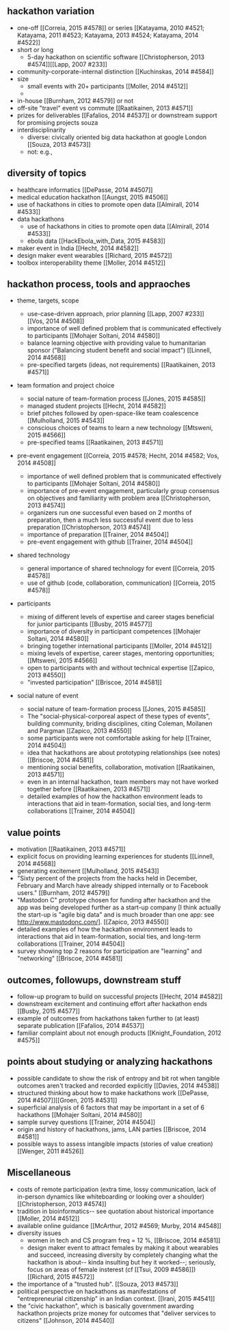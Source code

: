 ## hackathon variation
* one-off [[Correia, 2015 #4578]] or series [[Katayama, 2010 #4521; Katayama, 2011 #4523; Katayama, 2013 #4524; Katayama, 2014 #4522]]
* short or long 
   * 5-day hackathon on scientific software [[Christopherson, 2013 #4574]][[Lapp, 2007 #233]]
* community-corporate-internal distinction [[Kuchinskas, 2014 #4584]]
* size 
   * small events with 20+ participants  [[Moller, 2014 #4512]]
   * 
* in-house [[Burnham, 2012 #4579]] or not
* off-site "travel" event vs commute [[Raatikainen, 2013 #4571]]
* prizes for deliverables [[Fafalios, 2014 #4537]] or downstream support for promising projects souza
* interdisciplinarity
   * diverse: civically oriented big data hackathon at google London [[Souza, 2013 #4573]]
   * not: e.g., 

## diversity of topics 
* healthcare informatics [[DePasse, 2014 #4507]]
* medical education hackathon [[Aungst, 2015 #4506]]
* use of hackathons in cities to promote open data [[Almirall, 2014 #4533]]
* data hackathons
   * use of hackathons in cities to promote open data [[Almirall, 2014 #4533]]
   * ebola data [[HackEbola_with_Data, 2015 #4583]]
* maker event in India [[Hecht, 2014 #4582]]
* design maker event wearables [[Richard, 2015 #4572]]
* toolbox interoperability theme [[Moller, 2014 #4512]]

## hackathon process, tools and appraoches 
* theme, targets, scope
   * use-case-driven approach, prior planning [[Lapp, 2007 #233]] [[Vos, 2014 #4508]]
   * importance of well defined problem that is communicated effectively to participants [[Mohajer Soltani, 2014 #4580]] 
   * balance learning objective with providing value to humanitarian sponsor ("Balancing student benefit and social impact") [[Linnell, 2014 #4568]]
   * pre-specified targets (ideas, not requirements) [[Raatikainen, 2013 #4571]]

* team formation and project choice
   * social nature of team-formation process [[Jones, 2015 #4585]] 
   * managed  student projects [[Hecht, 2014 #4582]]
   * brief pitches followed by open-space-like team coalescence [[Mulholland, 2015 #4543]]
   * conscious choices of teams to learn a new technology [[Mtsweni, 2015 #4566]]
   * pre-specified teams [[Raatikainen, 2013 #4571]]

* pre-event engagement [[Correia, 2015 #4578; Hecht, 2014 #4582; Vos, 2014 #4508]]
   * importance of well defined problem that is communicated effectively to participants [[Mohajer Soltani, 2014 #4580]] 
   * importance of pre-event engagement, particularly group consensus on objectives and familiarity with problem area [[Christopherson, 2013 #4574]]
   * organizers run one successful even based on 2 months of preparation, then a much less successful event due to less preparation [[Christopherson, 2013 #4574]]
   * importance of preparation [[Trainer, 2014 #4504]]
   * pre-event engagement with github [[Trainer, 2014 #4504]]

* shared technology 
   * general importance of shared technology for event [[Correia, 2015 #4578]]
   * use of github (code, collaboration, communication) [[Correia, 2015 #4578]]

* participants 
   * mixing of different levels of expertise and career stages beneficial for junior participants [[Busby, 2015 #4577]]
   * importance of diversity in participant competences [[Mohajer Soltani, 2014 #4580]] 
   * bringing together international participants  [[Moller, 2014 #4512]]
   * mixing levels of expertise, career stages, mentoring opportunities; [[Mtsweni, 2015 #4566]] 
   * open to participants with and without technical expertise [[Zapico, 2013 #4550]]
   * "invested participation" [[Briscoe, 2014 #4581]]

* social nature of event 
   * social nature of team-formation process [[Jones, 2015 #4585]] 
   * The "social-physical-corporeal aspect of these types of events", building community, briding disciplines, citing Coleman, Moilanen and Pargman [[Zapico, 2013 #4550]]
   * some participants were not comfortable asking for help [[Trainer, 2014 #4504]]
   * idea that hackathons are about prototyping relationships (see notes) [[Briscoe, 2014 #4581]]
   * mentioning social benefits, collaboration, motivation  [[Raatikainen, 2013 #4571]]
   * even in an internal hackathon, team members may not have worked together before [[Raatikainen, 2013 #4571]]
   * detailed examples of how the hackathon environment leads to interactions that aid in team-formation, social ties, and long-term collaborations [[Trainer, 2014 #4504]]

## value points 
* motivation [[Raatikainen, 2013 #4571]]
* explicit focus on providing learning experiences for students [[Linnell, 2014 #4568]]
* generating excitement [[Mulholland, 2015 #4543]]
* "Sixty percent of the projects from the hacks held in December, February and March have already shipped internally or to Facebook users."  [[Burnham, 2012 #4579]]
* "Mastodon C" prototype chosen for funding after hackathon and the app was being developed further as a start-up company [I think actually the start-up is "agile big data" and is much broader than one app: see http://www.mastodonc.com/]. [[Zapico, 2013 #4550]]
* detailed examples of how the hackathon environment leads to interactions that aid in team-formation, social ties, and long-term collaborations [[Trainer, 2014 #4504]]
* survey showing top 2 reasons for participation are "learning" and "networking" [[Briscoe, 2014 #4581]]


## outcomes, followups, downstream stuff
* follow-up program to build on successful projects [[Hecht, 2014 #4582]]
* downstream excitement and continuing effort after hackathon ends [[Busby, 2015 #4577]] 
* example of outcomes from hackathons taken further to (at least) separate publication [[Fafalios, 2014 #4537]]
* familiar complaint about not enough products [[Knight_Foundation, 2012 #4575]]

## points about studying or analyzing hackathons
* possible candidate to show the risk of entropy and bit rot when tangible outcomes aren't tracked and recorded explicitly [[Davies, 2014 #4538]]
* structured thinking about how to make hackathons work [[DePasse, 2014 #4507]][[Groen, 2015 #4531]]
* superficial analysis of 6 factors that may be important in a set of 6 hackathons [[Mohajer Soltani, 2014 #4580]] 
* sample survey questions [[Trainer, 2014 #4504]]
* origin and history of hackathons, jams, LAN parties [[Briscoe, 2014 #4581]]
* possible ways to assess intangible impacts (stories of value creation)[[Wenger, 2011 #4526]]

## Miscellaneous
* costs of remote participation (extra time, lossy communication, lack of in-person dynamics like whiteboarding or looking over a shoulder) [[Christopherson, 2013 #4574]]
* tradition in bioinformatics-- see quotation about historical importance [[Moller, 2014 #4512]]
* available online guidance [[McArthur, 2012 #4569; Murby, 2014 #4548]]
* diversity issues 
   * women in tech and CS program freq = 12 %, [[Briscoe, 2014 #4581]]
   * design maker event to attract females by making it about wearables and succeed,  increasing diversity by completely changing what the hackathon is about-- kinda insulting but hey it worked--; seriously, focus on areas of female insterest (cf [[Tsui, 2009 #4586]]) [[Richard, 2015 #4572]]
* the importance of a "trusted hub". [[Souza, 2013 #4573]]
* political perspective on hackathons as manifestations of "entrepreneurial citizenship" in an Indian context. [[Irani, 2015 #4541]]
* the "civic hackathon", which is basically government awarding hackathon projects prize money for outcomes that "deliver services to citizens"  [[Johnson, 2014 #4540]]